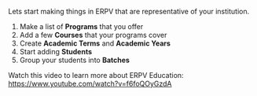 Lets start making things in ERPV that are representative of your institution.

1. Make a list of **Programs** that you offer
1. Add a few **Courses** that your programs cover
1. Create **Academic Terms** and **Academic Years**
1. Start adding **Students**
1. Group your students into **Batches**

Watch this video to learn more about ERPV Education: https://www.youtube.com/watch?v=f6foQOyGzdA
